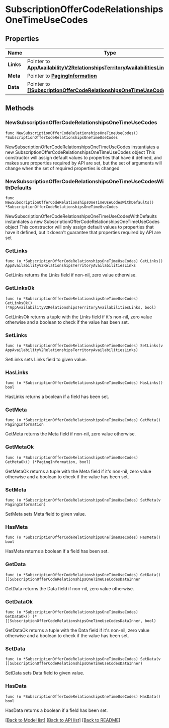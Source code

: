 # SubscriptionOfferCodeRelationshipsOneTimeUseCodes

## Properties

Name | Type | Description | Notes
------------ | ------------- | ------------- | -------------
**Links** | Pointer to [**AppAvailabilityV2RelationshipsTerritoryAvailabilitiesLinks**](AppAvailabilityV2RelationshipsTerritoryAvailabilitiesLinks.md) |  | [optional] 
**Meta** | Pointer to [**PagingInformation**](PagingInformation.md) |  | [optional] 
**Data** | Pointer to [**[]SubscriptionOfferCodeRelationshipsOneTimeUseCodesDataInner**](SubscriptionOfferCodeRelationshipsOneTimeUseCodesDataInner.md) |  | [optional] 

## Methods

### NewSubscriptionOfferCodeRelationshipsOneTimeUseCodes

`func NewSubscriptionOfferCodeRelationshipsOneTimeUseCodes() *SubscriptionOfferCodeRelationshipsOneTimeUseCodes`

NewSubscriptionOfferCodeRelationshipsOneTimeUseCodes instantiates a new SubscriptionOfferCodeRelationshipsOneTimeUseCodes object
This constructor will assign default values to properties that have it defined,
and makes sure properties required by API are set, but the set of arguments
will change when the set of required properties is changed

### NewSubscriptionOfferCodeRelationshipsOneTimeUseCodesWithDefaults

`func NewSubscriptionOfferCodeRelationshipsOneTimeUseCodesWithDefaults() *SubscriptionOfferCodeRelationshipsOneTimeUseCodes`

NewSubscriptionOfferCodeRelationshipsOneTimeUseCodesWithDefaults instantiates a new SubscriptionOfferCodeRelationshipsOneTimeUseCodes object
This constructor will only assign default values to properties that have it defined,
but it doesn't guarantee that properties required by API are set

### GetLinks

`func (o *SubscriptionOfferCodeRelationshipsOneTimeUseCodes) GetLinks() AppAvailabilityV2RelationshipsTerritoryAvailabilitiesLinks`

GetLinks returns the Links field if non-nil, zero value otherwise.

### GetLinksOk

`func (o *SubscriptionOfferCodeRelationshipsOneTimeUseCodes) GetLinksOk() (*AppAvailabilityV2RelationshipsTerritoryAvailabilitiesLinks, bool)`

GetLinksOk returns a tuple with the Links field if it's non-nil, zero value otherwise
and a boolean to check if the value has been set.

### SetLinks

`func (o *SubscriptionOfferCodeRelationshipsOneTimeUseCodes) SetLinks(v AppAvailabilityV2RelationshipsTerritoryAvailabilitiesLinks)`

SetLinks sets Links field to given value.

### HasLinks

`func (o *SubscriptionOfferCodeRelationshipsOneTimeUseCodes) HasLinks() bool`

HasLinks returns a boolean if a field has been set.

### GetMeta

`func (o *SubscriptionOfferCodeRelationshipsOneTimeUseCodes) GetMeta() PagingInformation`

GetMeta returns the Meta field if non-nil, zero value otherwise.

### GetMetaOk

`func (o *SubscriptionOfferCodeRelationshipsOneTimeUseCodes) GetMetaOk() (*PagingInformation, bool)`

GetMetaOk returns a tuple with the Meta field if it's non-nil, zero value otherwise
and a boolean to check if the value has been set.

### SetMeta

`func (o *SubscriptionOfferCodeRelationshipsOneTimeUseCodes) SetMeta(v PagingInformation)`

SetMeta sets Meta field to given value.

### HasMeta

`func (o *SubscriptionOfferCodeRelationshipsOneTimeUseCodes) HasMeta() bool`

HasMeta returns a boolean if a field has been set.

### GetData

`func (o *SubscriptionOfferCodeRelationshipsOneTimeUseCodes) GetData() []SubscriptionOfferCodeRelationshipsOneTimeUseCodesDataInner`

GetData returns the Data field if non-nil, zero value otherwise.

### GetDataOk

`func (o *SubscriptionOfferCodeRelationshipsOneTimeUseCodes) GetDataOk() (*[]SubscriptionOfferCodeRelationshipsOneTimeUseCodesDataInner, bool)`

GetDataOk returns a tuple with the Data field if it's non-nil, zero value otherwise
and a boolean to check if the value has been set.

### SetData

`func (o *SubscriptionOfferCodeRelationshipsOneTimeUseCodes) SetData(v []SubscriptionOfferCodeRelationshipsOneTimeUseCodesDataInner)`

SetData sets Data field to given value.

### HasData

`func (o *SubscriptionOfferCodeRelationshipsOneTimeUseCodes) HasData() bool`

HasData returns a boolean if a field has been set.


[[Back to Model list]](../README.md#documentation-for-models) [[Back to API list]](../README.md#documentation-for-api-endpoints) [[Back to README]](../README.md)


